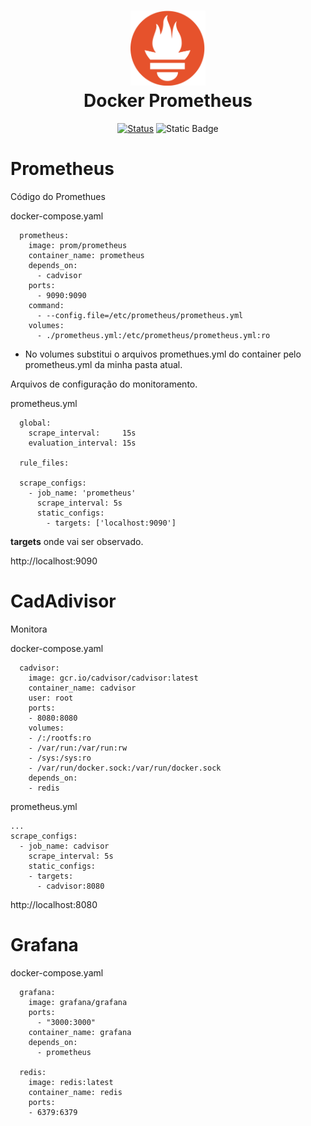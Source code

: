 


<h1 align="center">
  <img src="image/prometheus.png" alt="Prometheus" width=120px height=120px >
  <br>
  Docker Prometheus 
</h1>

<div align="center">

[![Status](https://img.shields.io/badge/version-1.0-blue)]()
![Static Badge](https://img.shields.io/badge/status-desenvolvimento-deve)

</div>

# Prometheus
Código do Promethues

docker-compose.yaml
```
  prometheus:
    image: prom/prometheus
    container_name: prometheus
    depends_on: 
      - cadvisor
    ports:
      - 9090:9090
    command:
      - --config.file=/etc/prometheus/prometheus.yml
    volumes:
      - ./prometheus.yml:/etc/prometheus/prometheus.yml:ro
```
* No volumes substitui o arquivos promethues.yml do container pelo prometheus.yml da minha pasta atual.

Arquivos de configuração do monitoramento.

prometheus.yml
```
  global:
    scrape_interval:     15s 
    evaluation_interval: 15s 

  rule_files:

  scrape_configs:
    - job_name: 'prometheus'
      scrape_interval: 5s
      static_configs:
        - targets: ['localhost:9090']
```
**targets**  onde vai ser observado.

http://localhost:9090


# CadAdivisor
Monitora

docker-compose.yaml
```
  cadvisor:
    image: gcr.io/cadvisor/cadvisor:latest
    container_name: cadvisor
    user: root
    ports:
    - 8080:8080
    volumes:
    - /:/rootfs:ro
    - /var/run:/var/run:rw
    - /sys:/sys:ro
    - /var/run/docker.sock:/var/run/docker.sock
    depends_on:
    - redis
```

prometheus.yml
```
...
scrape_configs:
  - job_name: cadvisor
    scrape_interval: 5s
    static_configs:
    - targets:
      - cadvisor:8080
```
http://localhost:8080

# Grafana
docker-compose.yaml
```
  grafana:
    image: grafana/grafana
    ports:
      - "3000:3000"
    container_name: grafana
    depends_on:
      - prometheus

  redis:
    image: redis:latest
    container_name: redis
    ports:
    - 6379:6379      
```


#






